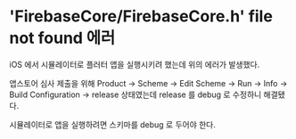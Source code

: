 # 'FirebaseCore/FirebaseCore.h' file not found 에러

iOS 에서 시뮬레이터로 플러터 앱을 실행시키려 했는데 위의 에러가 발생했다.

앱스토어 심사 제출을 위해 Product -> Scheme -> Edit Scheme -> Run -> Info -> Build Configuration -> release 상태였는데 release 를 debug 로 수정하니 해결됐다.

시뮬레이터로 앱을 실행하려면 스키마를 debug 로 두어야 한다.
